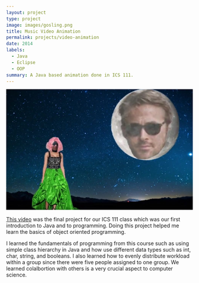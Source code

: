 ```yaml
---
layout: project
type: project
image: images/gosling.png
title: Music Video Animation
permalink: projects/video-animation
date: 2014
labels:
  - Java
  - Eclipse
  - OOP
summary: A Java based animation done in ICS 111.
---
```


<img class="ui medium right floated rounded image" src="../images/gosling2.png">

[This video](https://www.youtube.com/embed/kyawH1BredQ) was the final project for our ICS 111 class which was our first introduction to Java and to programming. Doing this project helped me learn the basics of object oriented programming.

I learned the fundamentals of programming from this course such as using simple class hierarchy in Java and how use different data types such as int, char, string, and booleans. I also learned how to evenly distribute workload within a group since there were five people assigned to one group. We learned colalbortion with others is a very crucial aspect to computer science.
